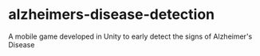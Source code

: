 # alzheimers-disease-detection
A mobile game developed in Unity to early detect the signs of Alzheimer's Disease
